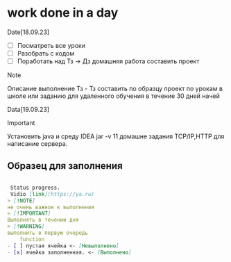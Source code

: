 # work done in a day

 Date[18.09.23]

- [ ] Посматреть все уроки
- [ ] Разобрать с кодом
- [ ] Поработать над Тз -> Дз домашняя работа составить проект

> [!NOTE]
Описание выполнение Тз - Тз составить по образцу проект по урокам в школе или заданию для удаленного обучения в течение 30 дней начей

Data[19.09.23]

> [!IMPORTANT]
Установить java и среду IDEA  jar -v 11 домашне задания TCP/IP,HTTP для  написание сервера.

## Образец для заполнения

```md

 Status progress. 
 Vidio [link](https://ya.ru)
> [!NOTE]
не очень важное к выполнения
> [!IMPORTANT]
Выполнять в течении дня
> [!WARNING]
выполнить в первую очередь
    function
- [ ] пустая ячейка <- [Невыполнено]
- [x] ячейка заполненная. <- [Выполнено]

```
